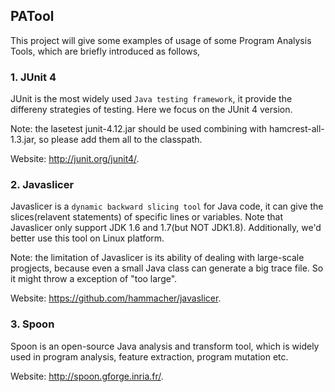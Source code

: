 ## PATool
This project will give some examples of usage of some Program Analysis Tools, which are briefly introduced as follows,

### 1. JUnit 4
JUnit is the most widely used <code>Java testing framework</code>, it provide the differeny strategies of testing. Here we focus on the JUnit 4 version.

Note: the lasetest junit-4.12.jar should be used combining with hamcrest-all-1.3.jar, so please add them all to the classpath. 

Website: <a href="http://junit.org/junit4/">http://junit.org/junit4/</a>.

### 2. Javaslicer
Javaslicer is a <code>dynamic backward slicing tool</code> for Java code, it can give the slices(relavent statements) of specific lines or variables. Note that Javaslicer only support JDK 1.6 and 1.7(but NOT JDK1.8). Additionally, we'd better use this tool on Linux platform.

Note: the limitation of Javaslicer is its ability of dealing with large-scale progjects, because even a small Java class can generate a big trace file. So it might throw a exception of "too large".

Website: <a href="https://github.com/hammacher/javaslicer">https://github.com/hammacher/javaslicer</a>.

### 3. Spoon
Spoon is an open-source Java analysis and transform tool, which is widely used in program analysis, feature extraction, program mutation etc.

Website: <a href="http://spoon.gforge.inria.fr/">http://spoon.gforge.inria.fr/</a>.
